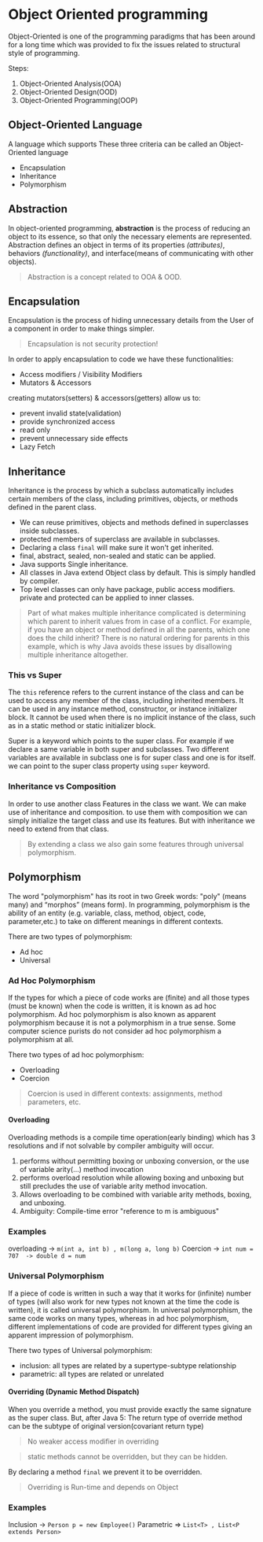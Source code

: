 # Object Oriented programming

Object-Oriented is one of the programming paradigms that has been around for a long time which was provided to fix the
issues related to structural style of programming.

Steps:

1. Object-Oriented Analysis(OOA)
2. Object-Oriented Design(OOD)
3. Object-Oriented Programming(OOP)

## Object-Oriented Language

A language which supports These three criteria can be called an Object-Oriented language

* Encapsulation
* Inheritance
* Polymorphism

## Abstraction

In object-oriented programming, **abstraction** is the process of reducing an object to its essence, so that only the
necessary elements are represented. Abstraction defines an object in terms of its properties _(attributes)_,
behaviors _(functionality)_, and interface(means of communicating with other objects).

> Abstraction is a concept related to OOA & OOD.

## Encapsulation

Encapsulation is the process of hiding unnecessary details from the User of a component in order to make things simpler.

> Encapsulation is not security protection!

In order to apply encapsulation to code we have these functionalities:

* Access modifiers / Visibility Modifiers
* Mutators & Accessors

creating mutators(setters) & accessors(getters) allow us to:

* prevent invalid state(validation)
* provide synchronized access
* read only
* prevent unnecessary side effects
* Lazy Fetch

## Inheritance

Inheritance is the process by which a subclass automatically includes certain members of the class, including
primitives, objects, or methods defined in the parent class.

* We can reuse primitives, objects and methods defined in superclasses inside subclasses.
* protected members of superclass are available in subclasses.
* Declaring a class `final` will make sure it won't get inherited.
* final, abstract, sealed, non-sealed and static can be applied.
* Java supports Single inheritance.
* All classes in Java extend Object class by default. This is simply handled by compiler.
* Top level classes can only have package, public access modifiers. private and protected can be applied to inner
  classes.

> Part of what makes multiple inheritance complicated is determining which parent to inherit values from in case of a
> conflict. For example, if you have an object or method defined in all the parents, which one does the child
> inherit?
> There is no natural ordering for parents in this example, which is why Java avoids these issues by disallowing
> multiple
> inheritance altogether.

### This vs Super

The `this` reference refers to the current instance of the class and can be used to access any member of the class,
including inherited members. It can be used in any instance method, constructor, or instance initializer block. It
cannot be used when there is no implicit instance of the class, such as in a static method or static initializer block.

Super is a keyword which points to the super class. For example if we declare a same variable in both super and
subclasses. Two different variables are available in subclass one is for super class and one is for itself. we can point
to the super class property using `super` keyword.

### Inheritance vs Composition

In order to use another class Features in the class we want. We can make use of inheritance and composition.
to use them with composition we can simply initialize the target class and use its features. But with inheritance we
need to extend from that class.

> By extending a class we also gain some features through universal polymorphism.

## Polymorphism

The word "polymorphism" has its root in two Greek words: "poly" (means many) and “morphos” (means form).
In programming, polymorphism is the ability of an entity (e.g. variable, class, method, object, code, parameter,etc.)
to take on different meanings in different contexts.

There are two types of polymorphism:

* Ad hoc
* Universal

### Ad Hoc Polymorphism

If the types for which a piece of code works are (finite) and all those types (must be known) when the code is written,
it is known as ad hoc polymorphism.
Ad hoc polymorphism is also known as apparent polymorphism because it is not a polymorphism in a true sense.
Some computer science purists do not consider ad hoc polymorphism a polymorphism at all.

There two types of ad hoc polymorphism:

* Overloading
* Coercion

> Coercion is used in different contexts: assignments, method parameters, etc.

#### Overloading

Overloading methods is a compile time operation(early binding) which has 3 resolutions and if not solvable by compiler
ambiguity will occur.

1. performs without permitting boxing or unboxing conversion, or the use of variable arity(...) method invocation
2. performs overload resolution while allowing boxing and unboxing but still precludes the use of variable arity method
   invocation.
3. Allows overloading to be combined with variable arity methods, boxing, and unboxing.
4. Ambiguity: Compile-time error "reference to m is ambiguous"

### Examples

overloading -> `m(int a, int b) , m(long a, long b)`
Coercion -> `int num = 707  -> double d = num`

### Universal Polymorphism

If a piece of code is written in such a way that it works for (infinite) number of types
(will also work for new types not known at the time the code is written), it is called universal polymorphism.
In universal polymorphism, the same code works on many types, whereas in ad hoc polymorphism,
different implementations of code are provided for different types giving an apparent impression of polymorphism.

There two types of Universal polymorphism:

* inclusion: all types are related by a supertype-subtype relationship
* parametric: all types are related or unrelated

#### Overriding (Dynamic Method Dispatch)

When you override a method, you must provide exactly the same signature as the super class. But, after Java 5:
The return type of override method can be the subtype of original version(covariant return type)

> No weaker access modifier in overriding

> static methods cannot be overridden, but they can be hidden.

By declaring a method `final` we prevent it to be overridden.

> Overriding is Run-time and depends on Object

### Examples

Inclusion -> `Person p = new Employee()`
Parametric => `List<T> , List<P extends Person>`